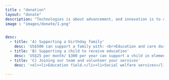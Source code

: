 ```yaml
---
title : "donation"
layout: "donate"
description: "Technologies is about advancement, and innovation is to come out with something original and unique, and MHR is combining this tow terms together, to make high quality and affordable helmet for all motorcycle riders."
image : "images/donate/1.png"


desc:
  - title: 'A) Supporting a birthday family'
    desc: 'US$500 can support a family with: <br>Education and care during pregnancy, Labour support, Transportation to hospital, Partial subsidy of hospital costs, A baby pack containing baby care items and Postnatal support '
  - title: 'B) Supporting a child to receive education'
    desc: 'US$25 per month/ $300 per year can support a child in elementary education'
  - title: 'C) Joining our team and volunteer your services'
    desc: '<ol><li>Education field.</li><li>Social welfare services</li><li>Midwifery/doula skills (or the willingness to be trained in these skills) </li><ol>'

---
```

